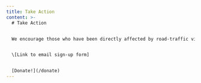 ```yaml
---
title: Take Action
content: >-
  # Take Action


  We encourage those who have been directly affected by road-traffic violence and allies to our work to get involved.


  \[Link to email sign-up form]


  [Donate!](/donate)
---
```

